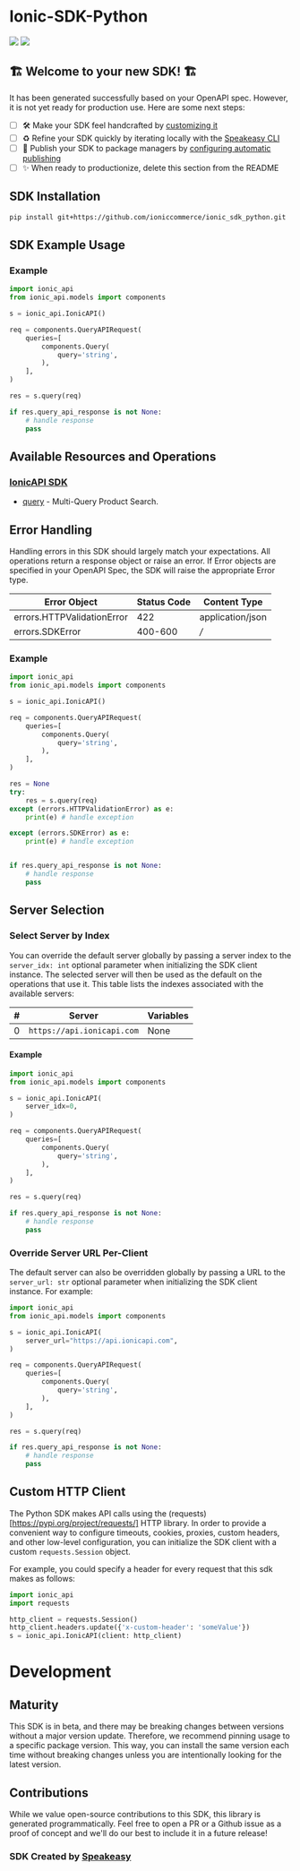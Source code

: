 # Ionic-SDK-Python

<div align="left">
    <a href="https://speakeasyapi.dev/"><img src="https://custom-icon-badges.demolab.com/badge/-Built%20By%20Speakeasy-212015?style=for-the-badge&logoColor=FBE331&logo=speakeasy&labelColor=545454" /></a>
    <a href="https://github.com/ioniccommerce/ionic_sdk_python.git/actions"><img src="https://img.shields.io/github/actions/workflow/status/ioniccommerce/ionic_sdk_python/speakeasy_sdk_generation.yml?style=for-the-badge" /></a>
    
</div>


## 🏗 **Welcome to your new SDK!** 🏗

It has been generated successfully based on your OpenAPI spec. However, it is not yet ready for production use. Here are some next steps:
- [ ] 🛠 Make your SDK feel handcrafted by [customizing it](https://www.speakeasyapi.dev/docs/customize-sdks)
- [ ] ♻️ Refine your SDK quickly by iterating locally with the [Speakeasy CLI](https://github.com/speakeasy-api/speakeasy)
- [ ] 🎁 Publish your SDK to package managers by [configuring automatic publishing](https://www.speakeasyapi.dev/docs/productionize-sdks/publish-sdks)
- [ ] ✨ When ready to productionize, delete this section from the README
<!-- Start SDK Installation -->
## SDK Installation

```bash
pip install git+https://github.com/ioniccommerce/ionic_sdk_python.git
```
<!-- End SDK Installation -->

## SDK Example Usage
<!-- Start SDK Example Usage -->
### Example

```python
import ionic_api
from ionic_api.models import components

s = ionic_api.IonicAPI()

req = components.QueryAPIRequest(
    queries=[
        components.Query(
            query='string',
        ),
    ],
)

res = s.query(req)

if res.query_api_response is not None:
    # handle response
    pass
```
<!-- End SDK Example Usage -->

<!-- Start SDK Available Operations -->
## Available Resources and Operations

### [IonicAPI SDK](docs/sdks/ionicapi/README.md)

* [query](docs/sdks/ionicapi/README.md#query) - Multi-Query Product Search.
<!-- End SDK Available Operations -->

<!-- Start Error Handling -->
## Error Handling

Handling errors in this SDK should largely match your expectations.  All operations return a response object or raise an error.  If Error objects are specified in your OpenAPI Spec, the SDK will raise the appropriate Error type.

| Error Object               | Status Code                | Content Type               |
| -------------------------- | -------------------------- | -------------------------- |
| errors.HTTPValidationError | 422                        | application/json           |
| errors.SDKError            | 400-600                    | */*                        |

### Example

```python
import ionic_api
from ionic_api.models import components

s = ionic_api.IonicAPI()

req = components.QueryAPIRequest(
    queries=[
        components.Query(
            query='string',
        ),
    ],
)

res = None
try:
    res = s.query(req)
except (errors.HTTPValidationError) as e:
    print(e) # handle exception

except (errors.SDKError) as e:
    print(e) # handle exception


if res.query_api_response is not None:
    # handle response
    pass
```

<!-- End Error Handling -->

<!-- Start Server Selection -->
## Server Selection

### Select Server by Index

You can override the default server globally by passing a server index to the `server_idx: int` optional parameter when initializing the SDK client instance. The selected server will then be used as the default on the operations that use it. This table lists the indexes associated with the available servers:

| # | Server | Variables |
| - | ------ | --------- |
| 0 | `https://api.ionicapi.com` | None |

#### Example

```python
import ionic_api
from ionic_api.models import components

s = ionic_api.IonicAPI(
    server_idx=0,
)

req = components.QueryAPIRequest(
    queries=[
        components.Query(
            query='string',
        ),
    ],
)

res = s.query(req)

if res.query_api_response is not None:
    # handle response
    pass
```


### Override Server URL Per-Client

The default server can also be overridden globally by passing a URL to the `server_url: str` optional parameter when initializing the SDK client instance. For example:
```python
import ionic_api
from ionic_api.models import components

s = ionic_api.IonicAPI(
    server_url="https://api.ionicapi.com",
)

req = components.QueryAPIRequest(
    queries=[
        components.Query(
            query='string',
        ),
    ],
)

res = s.query(req)

if res.query_api_response is not None:
    # handle response
    pass
```
<!-- End Server Selection -->

<!-- Start Custom HTTP Client -->
## Custom HTTP Client

The Python SDK makes API calls using the (requests)[https://pypi.org/project/requests/] HTTP library.  In order to provide a convenient way to configure timeouts, cookies, proxies, custom headers, and other low-level configuration, you can initialize the SDK client with a custom `requests.Session` object.

For example, you could specify a header for every request that this sdk makes as follows:
```python
import ionic_api
import requests

http_client = requests.Session()
http_client.headers.update({'x-custom-header': 'someValue'})
s = ionic_api.IonicAPI(client: http_client)
```
<!-- End Custom HTTP Client -->

<!-- Placeholder for Future Speakeasy SDK Sections -->

# Development

## Maturity

This SDK is in beta, and there may be breaking changes between versions without a major version update. Therefore, we recommend pinning usage
to a specific package version. This way, you can install the same version each time without breaking changes unless you are intentionally
looking for the latest version.

## Contributions

While we value open-source contributions to this SDK, this library is generated programmatically.
Feel free to open a PR or a Github issue as a proof of concept and we'll do our best to include it in a future release!

### SDK Created by [Speakeasy](https://docs.speakeasyapi.dev/docs/using-speakeasy/client-sdks)
